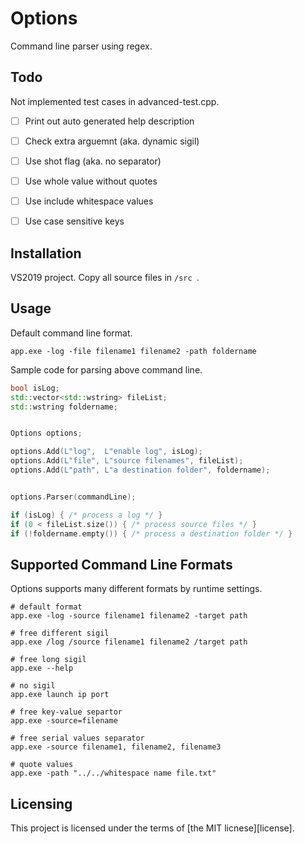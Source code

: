 # Options
Command line parser using regex.


## Todo

Not implemented test cases in advanced-test.cpp.

- [ ] Print out auto generated help description
- [ ] Check extra arguemnt (aka. dynamic sigil)
- [ ] Use shot flag (aka. no separator)
- [ ] Use whole value without quotes
- [ ] Use include whitespace values
- [ ] Use case sensitive keys


## Installation

VS2019 project. Copy all source files in `/src `.


## Usage

Default command line format.
```
app.exe -log -file filename1 filename2 -path foldername
```

Sample code for parsing above command line.
```C++
bool isLog;
std::vector<std::wstring> fileList;
std::wstring foldername;


Options options;		

options.Add(L"log",  L"enable log", isLog);
options.Add(L"file", L"source filenames", fileList);
options.Add(L"path", L"a destination folder", foldername);


options.Parser(commandLine);

if (isLog) { /* process a log */ }
if (0 < fileList.size()) { /* process source files */ }
if (!foldername.empty()) { /* process a destination folder */ }
```


## Supported Command Line Formats

Options supports many different formats by runtime settings.

```
# default format
app.exe -log -source filename1 filename2 -target path

# free different sigil
app.exe /log /source filename1 filename2 /target path

# free long sigil
app.exe --help

# no sigil
app.exe launch ip port

# free key-value separtor
app.exe -source=filename

# free serial values separator
app.exe -source filename1, filename2, filename3

# quote values
app.exe -path "../../whitespace name file.txt"
```


## Licensing

This project is licensed under the terms of [the MIT licnese][license].
